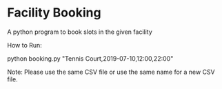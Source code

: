 # Facility Booking
A python program to book slots in the given facility

How to Run:

python booking.py "Tennis Court,2019-07-10,12:00,22:00"

Note: Please use the same CSV file or use the same name for a new CSV file.
